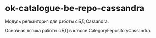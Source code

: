 <h1>ok-catalogue-be-repo-cassandra</h1>

<p>
Модуль репозитория для работы с БД Cassandra.

Основная логика работы с БД в классе CategoryRepositoryCassandra.
</p>